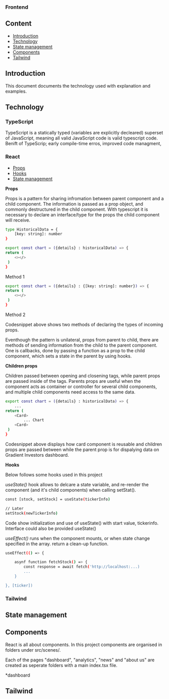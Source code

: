 ### Frontend


## Content 
- [Introduction](#introduction)
- [Technology](#technology)
- [State management](#state-management)
- [Components](#komponenter)
- [Tailwind](#tailwind)

## Introduction

This document documents the technology used with explanation and examples.

## Technology 

### TypeScript

TypeScript is a statically typed (variables are explicitly decleared) superset of JavaScript, meaning all valid JavaScript code is valid typescript code. Benift of TypeScrip;  early compile-time erros, improved code managment,  


### React


- [Props](#props)
- [Hooks](#Hooks)
- [State management](#state-management)

**Props**

Props is a pattern for sharing infromation between parent component and a child component. The information is passed as a prop object, and commonly destructured in the child component. With typescript it is necessary to declare an interface/type for the props the child component will receive. 

```bash
type HistoricalData = {
    [key: string]: number
}

export const chart = ({details} : historicalData) => {
return (
    <></>
 )
}
```
Method 1

```bash
export const chart = ({details} : {[key: string]: number}) => {
return (
    <></>
 )
}
```
Method 2

Codesnippet above shows two methods of declaring the types of incoming props. 

Eventhough the pattern is unilateral, props from parent to child, there are methods of sending information from the child to the parent component. One is callbacks, done by passing a function as a prop to the child component, which sets a state in the parent by using hooks.  


**Children props**

Children passed between opening and closening tags, while parent props are passed inside of the tags. Parents props are useful when the component acts as container or controller for several child components, and multiple child components need access to the same data. 

```bash
export const chart = ({details} : historicalData) => {
    ...
return (
    <Card>
        ... Chart 
    <Card> 
 )
}
```
Codesnippet above displays how card component is reusable and children props are passed between while the parent prop is  for dispalying data on Gradient Investors dashboard. 

**Hooks**

Below follows some hooks used in this project

*useState()* hook allows to delcare a state variable, and re-render the component (and it's child components) when calling setStat().

```bash
const [stock, setStock] = useState(tickerInfo)

// Later 
setStock(newTickerInfo)
```
Code show initialization and use of useState() with start value, tickerinfo. Interface could also be provided useState<type>()


*useEffect()* runs when the component mounts, or when state change specified in the array.    return a clean-up function. 

```bash
useEffect(() => {

    asynf function fetchStock() => {
        const response = await fetch('http://localhost:...)
        ...
    }

}, [ticker])
```

### Tailwind

## State management

## Components

React is all about components. In this project components are organised in folders under src/scenes/. 

Each of the pages "dashboard", "analytics", "news" and "about us" are created as seperate folders with a main index.tsx file.  

*dashboard 

## Tailwind